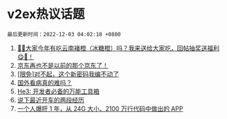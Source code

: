 # v2ex热议话题

`最后更新时间：2022-12-03 04:02:18 +0800`

1. [🍊🍊大家今年有吃云南褚橙（冰糖橙）吗？我来送给大家吃，回帖抽奖送福利😋🧺！](https://www.v2ex.com/t/899506)
1. [京东再也不是以前的那个京东了！](https://www.v2ex.com/t/899515)
1. [[限免]对不起，这个新密码我编不动了](https://www.v2ex.com/t/899512)
1. [国外看病真的难吗？](https://www.v2ex.com/t/899579)
1. [He3: 开发者必备的万能工具箱](https://www.v2ex.com/t/899531)
1. [说下最近开车的两段经历](https://www.v2ex.com/t/899513)
1. [一个人爆肝 1 年，从 24G 大小、2100 万行代码中做出的 APP](https://www.v2ex.com/t/899559)

